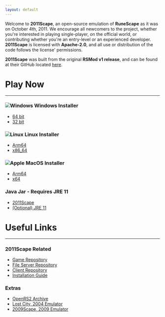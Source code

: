 ```yaml
---
layout: default
---
```


Welcome to **2011Scape**, an open-source emulation of **RuneScape** as it was on October 4th, 2011. We encourage all newcomers to the project, whether you're interested in playing single-player, on the official world, or contributing whether you're an entry-level or an experienced developer. **2011Scape** is licensed with **Apache-2.0**, and all use or distribution of the code follows the license' permissions.

**2011Scape** was built from the original **RSMod v1 release**, and can be found at their GitHub located [here](https://github.com/Tomm0017/rsmod).


# Play Now

---

### ![Windows](https://cdn.discordapp.com/attachments/1067274729205010463/1083548565311336579/633191_windows_application_browser_page_window_icon_1.png) Windows Installer

- [64 bit](https://2011Scape.com/downloads/2011ScapeSetup.exe)
- [32 bit](https://2011Scape.com/downloads/2011ScapeSetup32.exe)


### ![Linux](https://cdn.discordapp.com/attachments/1067274729205010463/1083548774992973834/633192_linux_cmd_line_os_terminal_icon.png) Linux Installer

- [Arm64](https://2011Scape.com/downloads/2011Scape-aarch64.AppImage)
- [x86_64](https://2011Scape.com/downloads/2011Scape.AppImage)


### ![Apple](https://cdn.discordapp.com/attachments/1067274729205010463/1083548680184930404/633200_apple_icon_1.png) MacOS Installer

- [Arm64](https://2011Scape.com/downloads/2011Scape-aarch64.dmg)
- [x64](https://2011Scape.com/downloads/2011Scape-x64.dmg)

### Java Jar - Requires JRE 11

- [2011Scape](https://2011Scape.com/downloads/2011Scape.jar)
- [(Optional) JRE 11](https://www.techspot.com/downloads/5553-java-jdk.html)

# Useful Links

---

### 2011Scape Related
- [Game Repository](https://github.com/2011Scape/game)
- [File Server Repository](https://github.com/2011Scape/file-server)
- [Client Repository](https://github.com/2011Scape/rs-client)
- [Installation Guide](https://github.com/2011Scape/installation-guide)

### Extras
- [OpenRS2 Archive](https://archive.openrs2.org/)
- [Lost City, 2004 Emulator](https://discord.gg/hN3tHUmZEN)
- [2009Scape, 2009 Emulator](https://2009scape.org)

